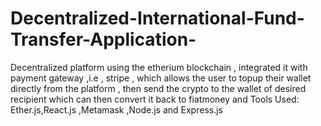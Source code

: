 # Decentralized-International-Fund-Transfer-Application-
 Decentralized platform using the etherium blockchain , integrated it with payment gateway ,i.e ,  stripe , which allows the user to topup their wallet directly from the platform , then send the crypto to the  wallet of desired recipient which can then convert it back to fiatmoney and Tools Used: Ether.js,React.js ,Metamask ,Node.js and Express.js 
